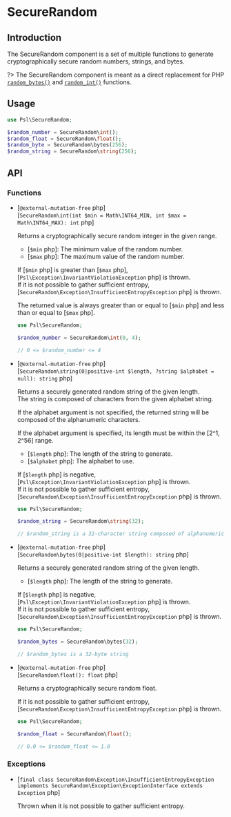 # SecureRandom

## Introduction

The SecureRandom component is a set of multiple functions to generate cryptographically secure random numbers, strings, and bytes.

?> The SecureRandom component is meant as a direct replacement for PHP [`random_bytes()`](https://secure.php.net/manual/en/function.random-bytes.php) and [`random_int()`](https://secure.php.net/manual/en/function.random-int.php) functions.

## Usage

```php
use Psl\SecureRandom;

$random_number = SecureRandom\int();
$random_float = SecureRandom\float();
$random_byte = SecureRandom\bytes(256);
$random_string = SecureRandom\string(256);
```

## API

### Functions

<div class="api-functions">

* [`@external-mutation-free` php] <br/>
  [`SecureRandom\int(int $min = Math\INT64_MIN, int $max = Math\INT64_MAX): int` php]

  Returns a cryptographically secure random integer in the given range.

  * [`$min` php]: The minimum value of the random number.
  * [`$max` php]: The maximum value of the random number.

  If [`$min` php] is greater than [`$max` php], [`Psl\Exception\InvariantViolationException` php] is thrown. <br />
  If it is not possible to gather sufficient entropy, [`SecureRandom\Exception\InsufficientEntropyException` php] is thrown.  <br />

  The returned value is always greater than or equal to [`$min` php] and less than or equal to [`$max` php].

  ```php
  use Psl\SecureRandom;

  $random_number = SecureRandom\int(0, 4);

  // 0 <= $random_number <= 4
  ```

* [`@external-mutation-free` php] <br/>
  [`SecureRandom\string(0|positive-int $length, ?string $alphabet = null): string` php]

  Returns a securely generated random string of the given length. <br />
  The string is composed of characters from the given alphabet string. <br />

  If the alphabet argument is not specified, the returned string will be composed of the alphanumeric characters. <br />

  If the alphabet argument is specified, its length must be within the [2^1, 2^56] range. <br />

  * [`$length` php]: The length of the string to generate.
  * [`$alphabet` php]: The alphabet to use.

  If [`$length` php] is negative, [`Psl\Exception\InvariantViolationException` php] is thrown. <br />
  If it is not possible to gather sufficient entropy, [`SecureRandom\Exception\InsufficientEntropyException` php] is thrown.  <br />

  ```php
  use Psl\SecureRandom;

  $random_string = SecureRandom\string(32);

  // $random_string is a 32-character string composed of alphanumeric characters
  ```

* [`@external-mutation-free` php] <br/>
  [`SecureRandom\bytes(0|positive-int $length): string` php]

  Returns a securely generated random string of the given length. <br />

  * [`$length` php]: The length of the string to generate.

  If [`$length` php] is negative, [`Psl\Exception\InvariantViolationException` php] is thrown. <br />
  If it is not possible to gather sufficient entropy, [`SecureRandom\Exception\InsufficientEntropyException` php] is thrown.  <br />

  ```php
  use Psl\SecureRandom;

  $random_bytes = SecureRandom\bytes(32);

  // $random_bytes is a 32-byte string
  ```

* [`@external-mutation-free` php] <br/>
  [`SecureRandom\float(): float` php]

  Returns a cryptographically secure random float. <br />

  If it is not possible to gather sufficient entropy, [`SecureRandom\Exception\InsufficientEntropyException` php] is thrown.  <br />

  ```php
  use Psl\SecureRandom;

  $random_float = SecureRandom\float();

  // 0.0 <= $random_float <= 1.0
  ```

</div>

### Exceptions

<div class="api-exceptions">

* [`final class SecureRandom\Exception\InsufficientEntropyException implements SecureRandom\Exception\ExceptionInterface extends Exception` php]

  Thrown when it is not possible to gather sufficient entropy.

</div>
